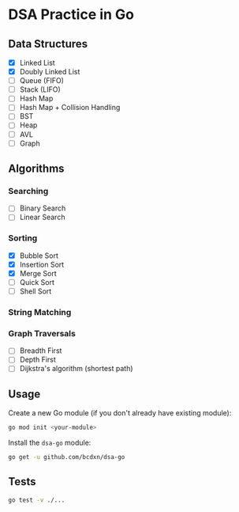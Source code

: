 # DSA Practice in Go

## Data Structures

- [x] Linked List
- [x] Doubly Linked List
- [ ] Queue (FIFO)
- [ ] Stack (LIFO)
- [ ] Hash Map
- [ ] Hash Map + Collision Handling
- [ ] BST
- [ ] Heap
- [ ] AVL
- [ ] Graph

## Algorithms

### Searching

- [ ] Binary Search
- [ ] Linear Search

### Sorting

- [x] Bubble Sort
- [x] Insertion Sort
- [x] Merge Sort
- [ ] Quick Sort
- [ ] Shell Sort

### String Matching

### Graph Traversals

- [ ] Breadth First
- [ ] Depth First
- [ ] Dijkstra's algorithm (shortest path)

## Usage

Create a new Go module (if you don't already have existing module):

```bash
go mod init <your-module>
```

Install the `dsa-go` module:

```bash
go get -u github.com/bcdxn/dsa-go
```

## Tests

```bash
go test -v ./...
```

